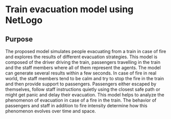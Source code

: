 # Train evacuation model using NetLogo
## Purpose
The proposed model simulates people evacuating from a train in case of fire and explores the results of different evacuation strategies. This model is composed of the driver driving the train, passengers travelling in the train and the staff members where all of them represent the agents. The model can generate several results within a few seconds.
In case of fire in real world, the staff members tend to be calm and try to stop the fire in the train and then provide support to passengers. Passengers either escaped by themselves, follow staff instructions quietly using the closest safe path or might get panic and delay their evacuation. 
This model helps to analyze the phenomenon of evacuation in case of a fire in the train. The behavior of passengers and staff in addition to fire intensity determine how this phenomenon evolves over time and space. 